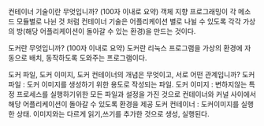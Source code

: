 컨테이너 기술이란 무엇입니까? (100자 이내로 요약)
 객체 지향 프로그래밍이 각 메소드 모듈별로 나뉜 것 처럼 
 컨테이너 기술은 어플리케이션 별로 나뉠 수 있도록 각각 가상의 방(해당 어플리케이션이 돌아갈 수 있는 환경)을 만드는 것이다.

도커란 무엇입니까? (100자 이내로 요약)
 도커란 리눅스 프로그램을 가상의 환경에 자동으로 배치, 동작하도록 도와주는 프로그램이다.

도커 파일, 도커 이미지, 도커 컨테이너의 개념은 무엇이고, 서로 어떤 관계입니까?
 도커 파일 : 도커 이미지를 생성하기 위한 용도로 작성되는 파일.
 도커 이미지 : 변하지않는 특정 프로세스를 실행하기위한 모든 파일과 설정을 가진 것으로 
               컨테이너와 커널 사이에서 해당 어플리케이션이 돌아갈 수 있도록 환경을 제공
 도커 컨테이너 : 도커이미지를 실행한 상태. 이미지와는 다르게 읽기,쓰기를 추가한 것으로 생성, 실행된다.